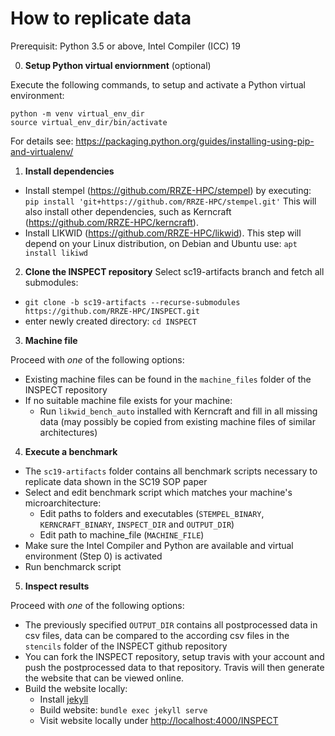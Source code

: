 
# How to replicate data

Prerequisit: Python 3.5 or above, Intel Compiler (ICC) 19

0. __Setup Python virtual enviornment__ (optional)

  Execute the following commands, to setup and activate a Python virtual environment:
  ```
  python -m venv virtual_env_dir
  source virtual_env_dir/bin/activate
  ```
  
  For details see: https://packaging.python.org/guides/installing-using-pip-and-virtualenv/

1. __Install dependencies__
  - Install stempel (https://github.com/RRZE-HPC/stempel) by executing:
    `pip install 'git+https://github.com/RRZE-HPC/stempel.git'`
    This will also install other dependencies, such as Kerncraft (https://github.com/RRZE-HPC/kerncraft).
  - Install LIKWID (https://github.com/RRZE-HPC/likwid).
    This step will depend on your Linux distribution, on Debian and Ubuntu use:
    `apt install likiwd`

2. __Clone the INSPECT repository__
  Select sc19-artifacts branch and fetch all submodules:
  - `git clone -b sc19-artifacts --recurse-submodules https://github.com/RRZE-HPC/INSPECT.git`
  - enter newly created directory: `cd INSPECT`

3. __Machine file__

  Proceed with _one_ of the following options:
  - Existing machine files can be found in the `machine_files` folder of the INSPECT repository
  - If no suitable machine file exists for your machine:
    - Run `likwid_bench_auto` installed with Kerncraft and fill in all missing data (may possibly be copied from existing machine files of similar architectures)

4. __Execute a benchmark__
  - The `sc19-artifacts` folder contains all benchmark scripts necessary to replicate data shown in the SC19 SOP paper
  - Select and edit benchmark script which matches your machine's microarchitecture:
    - Edit paths to folders and executables (`STEMPEL_BINARY`, `KERNCRAFT_BINARY`, `INSPECT_DIR` and `OUTPUT_DIR`)
    - Edit path to machine_file (`MACHINE_FILE`)
  - Make sure the Intel Compiler and Python are available and virtual environment (Step 0) is activated
  - Run benchmarck script

5. __Inspect results__

  Proceed with _one_ of the following options:
  - The previously specified `OUTPUT_DIR` contains all postprocessed data in csv files, data can be compared to the according csv files in the `stencils` folder of the INSPECT github repository
  - You can fork the INSPECT repository, setup travis with your account and push the postprocessed data to that repository. Travis will then generate the website that can be viewed online.
  - Build the website locally:
    - Install [jekyll](https://github.com/jekyll/jekyll)
    - Build website: `bundle exec jekyll serve`
    - Visit website locally under [http://localhost:4000/INSPECT](http://localhost:4000/INSPECT)
